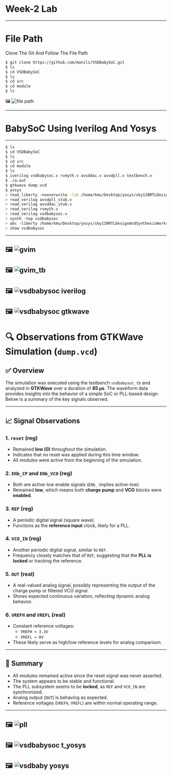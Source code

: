 # Week-2  Lab
---
# File Path
Clone The Git And Follow The File Path
```bash
$ git clone https://github.com/manili/VSDBabySoC.git
$ ls
$ cd VSDBabySoC
$ ls
$ cd src
$ cd module
$ ls
```

🖼️
![file path](https://github.com/khajamufaqqamuddin-pixel/KMU-From-RTL-to-Reality/blob/main/Week-2/Lab/file%20path.jpeg)



---



# BabySoC Using Iverilog And Yosys

---


```bash
$ ls
$ cd VSDBabySoC
$ ls
$ cd src
$ cd module
$ ls
$ iverilog vsdbabysoc.v rvmyth.v avsddac.v avsdpll.v testbench.v
$ ./a.out
$ gtkwave dump.vcd
$ yosys
> read_liberty -nooverwrite -lib /home/kmu/Desktop/yosys/sky130RTLDesignAndSynthesisWorkshop/verilog_files/open_pdks/sources/sky130_fd_sc_hd/timing/sky130_fd_sc_hd__tt_025C_1v80.lib
> read_verilog avsdpll_stub.v
> read_verilog avsddac_stub.v
> read_verilog rvmyth.v
> read_verilog vsdbabysoc.v
> synth -top vsdbabysoc
> abc -liberty /home/kmu/Desktop/yosys/sky130RTLDesignAndSynthesisWorkshop/verilog_files/open_pdks/sources/sky130_fd_sc_hd/timing/sky130_fd_sc_hd__tt_025C_1v80.lib
> show vsdbabysoc
```

---
🖼️
![gvim](https://github.com/khajamufaqqamuddin-pixel/KMU-From-RTL-to-Reality/blob/main/Week-2/Lab/gvim.jpeg)
---



🖼️
![gvim_tb](https://github.com/khajamufaqqamuddin-pixel/KMU-From-RTL-to-Reality/blob/main/Week-2/Lab/gvim_tb.jpeg)
---

🖼️
![vsdbabysoc iverilog](https://github.com/khajamufaqqamuddin-pixel/KMU-From-RTL-to-Reality/blob/main/Week-2/Lab/vsdbabysoc%20iverilog.jpeg)
---

🖼️
![vsdbabysoc gtkwave](https://github.com/khajamufaqqamuddin-pixel/KMU-From-RTL-to-Reality/blob/main/Week-2/Lab/vsdbabysoc%20gtkwave.jpeg)
---





# 🔍 Observations from GTKWave Simulation (`dump.vcd`)

## ✅ Overview
The simulation was executed using the testbench `vsdbabysoc_tb` and analyzed in **GTKWave** over a duration of **85 µs**. The waveform data provides insights into the behavior of a simple SoC or PLL-based design. Below is a summary of the key signals observed.

---

## 📈 Signal Observations

### 1. `reset` (reg)
- Remained **low (0)** throughout the simulation.
- Indicates that no reset was applied during this time window.
- All modules were active from the beginning of the simulation.

### 2. `ENb_CP` and `ENb_VCO` (reg)
- Both are active-low enable signals (`ENb_` implies active-low).
- Remained **low**, which means both **charge pump** and **VCO** blocks were **enabled**.

### 3. `REF` (reg)
- A periodic digital signal (square wave).
- Functions as the **reference input** clock, likely for a PLL.

### 4. `VCO_IN` (reg)
- Another periodic digital signal, similar to `REF`.
- Frequency closely matches that of `REF`, suggesting that the **PLL is locked** or tracking the reference.

### 5. `OUT` (real)
- A real-valued analog signal, possibly representing the output of the charge pump or filtered VCO signal.
- Shows expected continuous variation, reflecting dynamic analog behavior.

### 6. `VREFH` and `VREFL` (real)
- Constant reference voltages:
  - `VREFH ≈ 3.3V`
  - `VREFL ≈ 0V`
- These likely serve as high/low reference levels for analog comparison.

---

## 📌 Summary

- All modules remained active since the reset signal was never asserted.
- The system appears to be stable and functional.
- The PLL subsystem seems to be **locked**, as `REF` and `VCO_IN` are synchronized.
- Analog output (`OUT`) is behaving as expected.
- Reference voltages (`VREFH`, `VREFL`) are within normal operating range.

---



🖼️
![pll](https://github.com/khajamufaqqamuddin-pixel/KMU-From-RTL-to-Reality/blob/main/Week-2/Lab/pll.jpeg)
---




🖼️
![vsdbabysoc t_yosys](https://github.com/khajamufaqqamuddin-pixel/KMU-From-RTL-to-Reality/blob/main/Week-2/Lab/vsdbabysoc%20t_yosys.jpeg)
---

🖼️
![vsdbaby yosys](https://github.com/khajamufaqqamuddin-pixel/KMU-From-RTL-to-Reality/blob/main/Week-2/Lab/vsdbabysoc%20yosys.jpeg)
---
